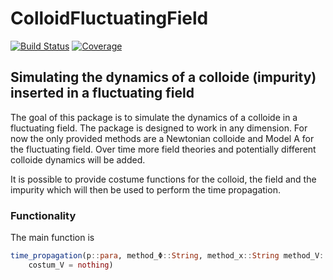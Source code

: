 # ColloidFluctuatingField

[![Build Status](https://github.com/phyjonas/ColloidFluctuatingField.jl/actions/workflows/CI.yml/badge.svg?branch=main)](https://github.com/phyjonas/ColloidFluctuatingField.jl/actions/workflows/CI.yml?query=branch%3Amain)
[![Coverage](https://codecov.io/gh/phyjonas/ColloidFluctuatingField.jl/branch/main/graph/badge.svg)](https://codecov.io/gh/phyjonas/ColloidFluctuatingField.jl)


## Simulating the dynamics of a colloide (impurity) inserted in a fluctuating field

The goal of this package is to simulate the dynamics of a colloide in a fluctuating field. The package is designed to work in any dimension. For now the only provided methods are a Newtonian colloide and Model A for the fluctuating field. Over time more field theories and potentially different colloide dynamics will be added.

It is possible to provide costume functions for the colloid, the field and the impurity which will then be used to perform the time propagation.

### Functionality
The main function is

```julia
time_propagation(p::para, method_Φ::String, method_x::String method_V::String, costum_Φ=nothing, costum_x = nothing, 
    costum_V = nothing)
